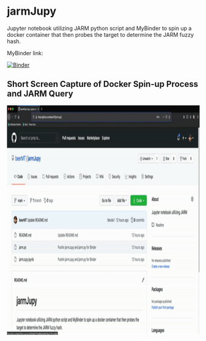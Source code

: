 # jarmJupy
Jupyter notebook utilizing JARM python script and MyBinder to spin up a docker container that then probes the target to determine the JARM fuzzy hash.


MyBinder link:

[![Binder](https://mybinder.org/badge_logo.svg)](https://mybinder.org/v2/gh/beerMT/jarmJupy/main)

## Short Screen Capture of Docker Spin-up Process and JARM Query
<img src="./jarmJupy.gif" alt="Sample JARM Query" height="600">
